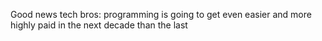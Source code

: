 Good news tech bros: programming is going to get even easier and more highly paid in the next decade than the last

